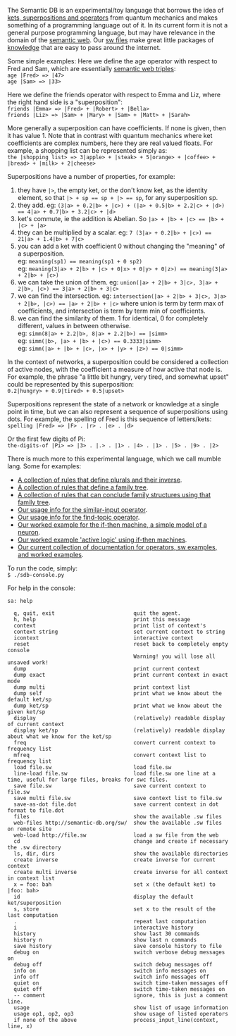 The Semantic DB is an experimental/toy language that borrows the idea of [kets, superpositions and operators](https://en.wikipedia.org/wiki/Bra%E2%80%93ket_notation) from quantum mechanics and makes something of 
a programming language out of it. In its current form it is not a general purpose programming language, but may have relevance in the domain of the 
[semantic web](https://en.wikipedia.org/wiki/Semantic_Web). Our [sw files](http://semantic-db.org/sw/) make great little packages of [knowledge](https://en.wikipedia.org/wiki/Knowledge_representation_and_reasoning) that are easy to pass around the internet. 

Some simple examples:
Here we define the age operator with respect to Fred and Sam, which are essentially [semantic web triples](https://en.wikipedia.org/wiki/Semantic_triple):  
`age |Fred> => |47>`  
`age |Sam> => |33>`

Here we define the friends operator with respect to Emma and Liz, where the right hand side is a "superposition":  
`friends |Emma> => |Fred> + |Robert> + |Bella>`  
`friends |Liz> => |Sam> + |Mary> + |Sam> + |Matt> + |Sarah>`

More generally a superposition can have coefficients. If none is given, then it has value 1.
Note that in contrast with quantum mechanics where ket coefficients are complex numbers, here they are real valued floats.
For example, a shopping list can be represented simply as:  
`the |shopping list> => 3|apple> + |steak> + 5|orange> + |coffee> + |bread> + |milk> + 2|cheese>`

Superpositions have a number of properties, for example:
1) they have `|>`, the empty ket, or the don't know ket, as the identity element, so that `|> + sp == sp + |> == sp`, for any superposition sp.
2) they add. eg: `(3|a> + 0.2|b> + |c>) + (|a> + 0.5|b> + 2.2|c> + |d>) == 4|a> + 0.7|b> + 3.2|c> + |d>`
3) ket's commute, ie the addition is Abelian. So `|a> + |b> + |c> == |b> + |c> + |a>`
4) they can be multiplied by a scalar. eg: `7 (3|a> + 0.2|b> + |c>) == 21|a> + 1.4|b> + 7|c>`
5) you can add a ket with coefficient 0 without changing the "meaning" of a superposition.  
eg: `meaning(sp1) == meaning(sp1 + 0 sp2)`  
eg: `meaning(3|a> + 2|b> + |c> + 0|x> + 0|y> + 0|z>) == meaning(3|a> + 2|b> + |c>)`
6) we can take the union of them. eg: `union(|a> + 2|b> + 3|c>, 3|a> + 2|b>, |c>) == 3|a> + 2|b> + 3|c>`
7) we can find the intersection. eg: `intersection(|a> + 2|b> + 3|c>, 3|a> + 2|b>, |c>) == |a> + 2|b> + |c>`
where union is term by term max of coefficients, and intersection is term by term min of coefficients.
8) we can find the similarity of them. 1 for identical, 0 for completely different, values in between otherwise.  
eg: `simm(8|a> + 2.2|b>, 8|a> + 2.2|b>) == |simm>`  
eg: `simm(|b>, |a> + |b> + |c>) == 0.3333|simm>`  
eg: `simm(|a> + |b> + |c>, |x> + |y> + |z>) == 0|simm>`


In the context of networks, a superposition could be considered a collection of active nodes, with the coefficient a measure of how active that node is.
For example, the phrase "a little bit hungry, very tired, and somewhat upset" could be represented by this superposition:  
`0.2|hungry> + 0.9|tired> + 0.5|upset>`

Superpositions represent the state of a network or knowledge at a single point in time, but we can also represent a sequence of superpositions using dots.
For example, the spelling of Fred is this sequence of letters/kets:  
`spelling |Fred> => |F> . |r> . |e> . |d>`

Or the first few digits of Pi:  
`the-digits-of |Pi> => |3> . |.> . |1> . |4> . |1> . |5> . |9> . |2>`


There is much more to this experimental language, which we call mumble lang. Some for examples:
 * [A collection of rules that define plurals and their inverse](http://semantic-db.org/docs/usage/sw-examples/plural.sw).
 * [A collection of rules that define a family tree](http://semantic-db.org/docs/usage/sw-examples/family.sw).
 * [A collection of rules that can conclude family structures using that family tree](http://semantic-db.org/docs/usage/sw-examples/family-relations.sw).
 * [Our usage info for the similar-input operator](http://semantic-db.org/docs/usage/function-operators/similar-input.html).
 * [Our usage info for the find-topic operator](http://semantic-db.org/docs/usage/function-operators/find-topic.html).
 * [Our worked example for the if-then machine, a simple model of a neuron](http://semantic-db.org/docs/usage/worked-examples/if-then-machines.html).
 * [Our worked example 'active logic' using if-then machines](http://semantic-db.org/docs/usage/worked-examples/active-logic.html).
 * [Our current collection of documentation for operators, sw examples, and worked examples](http://semantic-db.org/docs/usage/).

To run the code, simply:  
`$ ./sdb-console.py`

For help in the console:
```
sa: help

  q, quit, exit                         quit the agent.
  h, help                               print this message
  context                               print list of context's
  context string                        set current context to string
  icontext                              interactive context
  reset                                 reset back to completely empty console
                                        Warning! you will lose all unsaved work!
  dump                                  print current context
  dump exact                            print current context in exact mode
  dump multi                            print context list
  dump self                             print what we know about the default ket/sp
  dump ket/sp                           print what we know about the given ket/sp
  display                               (relatively) readable display of current context
  display ket/sp                        (relatively) readable display about what we know for the ket/sp
  freq                                  convert current context to frequency list
  mfreq                                 convert context list to frequency list
  load file.sw                          load file.sw
  line-load file.sw                     load file.sw one line at a time, useful for large files, breaks for swc files.
  save file.sw                          save current context to file.sw
  save multi file.sw                    save context list to file.sw
  save-as-dot file.dot                  save current context in dot format to file.dot
  files                                 show the available .sw files
  web-files http://semantic-db.org/sw/  show the available .sw files on remote site
  web-load http://file.sw               load a sw file from the web
  cd                                    change and create if necessary the .sw directory
  ls, dir, dirs                         show the available directories
  create inverse                        create inverse for current context
  create multi inverse                  create inverse for all context in context list
  x = foo: bah                          set x (the default ket) to |foo: bah>
  id                                    display the default ket/superposition
  s, store                              set x to the result of the last computation
  .                                     repeat last computation
  i                                     interactive history
  history                               show last 30 commands
  history n                             show last n commands
  save history                          save console history to file
  debug on                              switch verbose debug messages on
  debug off                             switch debug messages off
  info on                               switch info messages on
  info off                              switch info messages off
  quiet on                              switch time-taken messages off
  quiet off                             switch time-taken messages on
  -- comment                            ignore, this is just a comment line.
  usage                                 show list of usage information
  usage op1, op2, op3                   show usage of listed operators
  if none of the above                  process_input_line(context, line, x)
```
